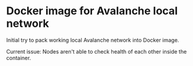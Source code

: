 # Docker image for Avalanche local network

Initial try to pack working local Avalanche network into Docker image.

Current issue: Nodes aren't able to check health of each other inside the container.
